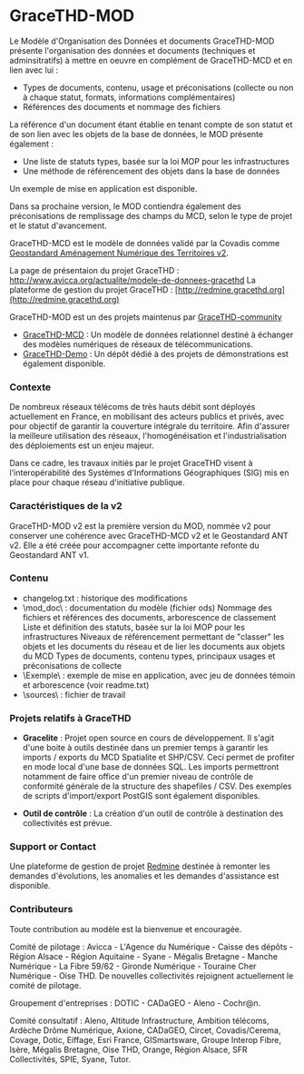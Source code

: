 # GraceTHD-MOD

Le Modèle d'Organisation des Données et documents GraceTHD-MOD présente l'organisation des données et documents (techniques et adminsitratifs) à mettre en oeuvre en complément de GraceTHD-MCD et en lien avec lui :

- Types de documents, contenu, usage et préconisations (collecte ou non à chaque statut, formats, informations complémentaires)
- Références des documents et nommage des fichiers

La référence d'un document étant établie en tenant compte de son statut et de son lien avec les objets de la base de données, le MOD présente également :

- Une liste de statuts types, basée sur la loi MOP pour les infrastructures
- Une méthode de référencement des objets dans la base de données

Un exemple de mise en application est disponible.

Dans sa prochaine version, le MOD contiendra également des préconisations de remplissage des champs du MCD, selon le type de projet et le statut d'avancement.

GraceTHD-MCD est le modèle de données validé par la Covadis comme [Geostandard Aménagement Numérique des Territoires v2](http://www.geoinformations.developpement-durable.gouv.fr/standard-covadis-amenagement-numerique-des-a3300.html). 

La page de présentaion du projet GraceTHD : http://www.avicca.org/actualite/modele-de-donnees-gracethd
La plateforme de gestion du projet GraceTHD : [http://redmine.gracethd.org](http://redmine.gracethd.org)

GraceTHD-MOD est un des projets maintenus par [GraceTHD-community](https://github.com/GraceTHD-community)
* [GraceTHD-MCD](http://gracethd-community.github.io/GraceTHD-MCD/) : Un modèle de données relationnel destiné à échanger des modèles numériques de réseaux de télécommunications. 
* [GraceTHD-Demo](http://gracethd-community.github.io/GraceTHD-Demo/) : Un dépôt dédié à des projets de démonstrations est également disponible. 

### Contexte
De nombreux réseaux télécoms de très hauts débit sont déployés actuellement en France, en mobilisant des acteurs publics et privés, avec pour objectif de garantir la couverture intégrale du territoire. Afin d'assurer la meilleure utilisation des réseaux, l'homogénéisation et l'industrialisation des déploiements est un enjeu majeur.

Dans ce cadre, les travaux initiés par le projet GraceTHD visent à l'interopérabilité des Systèmes d'Informations Géographiques (SIG) mis en place pour chaque réseau d'initiative publique.

### Caractéristiques de la v2
GraceTHD-MOD v2 est la première version du MOD, nommée v2 pour conserver une cohérence avec GraceTHD-MCD v2 et le Geostandard ANT v2. Elle a été créée pour accompagner cette importante refonte du Geostandard ANT v1.

### Contenu
* changelog.txt : historique des modifications
* \mod_doc\ : documentation du modèle (fichier ods)
		Nommage des fichiers et références des documents, arborescence de classement
		Liste et définition des statuts, basée sur la loi MOP pour les infrastructures
		Niveaux de référencement permettant de "classer" les objets et les documents du réseau et de lier les documents aux objets du MCD
		Types de documents, contenu types, principaux usages et préconisations de collecte
* \Exemple\ : exemple de mise en application, avec jeu de données témoin et arborescence (voir readme.txt)
* \sources\ : fichier de travail


### Projets relatifs à GraceTHD
* **Gracelite** : 
Projet open source en cours de développement. Il s'agit d'une boite à outils destinée dans un premier temps à garantir les imports / exports du MCD Spatialite et SHP/CSV. Ceci permet de profiter en mode local d'une base de données SQL. Les imports permettront notamment de faire office d'un premier niveau de contrôle de conformité générale de la structure des shapefiles / CSV. Des exemples de scripts d'import/export PostGIS sont également disponibles. 

* **Outil de contrôle** : 
La création d'un outil de contrôle à destination des collectivités est prévue. 

### Support or Contact
Une plateforme de gestion de projet [Redmine](http://redmine.gracethd.org) destinée à remonter les demandes d'évolutions, les anomalies et les demandes d'assistance est disponible. 

### Contributeurs

Toute contribution au modèle est la bienvenue et encouragée. 

Comité de pilotage : Avicca - L'Agence du Numérique - Caisse des dépôts - Région Alsace - Région Aquitaine - Syane - Mégalis Bretagne - Manche Numérique - La Fibre 59/62 - Gironde Numérique - Touraine Cher Numérique - Oise THD. De nouvelles collectivités rejoignent actuellement le comité de pilotage. 

Groupement d'entreprises : DOTIC - CADaGEO - Aleno - Cochr@n.

Comité consultatif : Aleno, Altitude Infrastructure, Ambition télécoms, Ardèche Drôme Numérique, Axione, CADaGEO, Circet, Covadis/Cerema, Covage, Dotic, Eiffage, Esri France, GISmartsware, Groupe Interop Fibre, Isère, Mégalis Bretagne, Oise THD, Orange, Région Alsace, SFR Collectivités, SPIE, Syane, Tutor. 